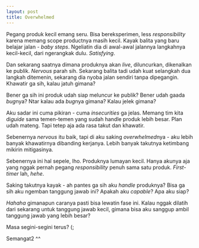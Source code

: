 ```yaml
---
layout: post
title: Overwhelmed
---
```


Pegang produk kecil emang seru. Bisa bereksperimen, less *responsibility* karena memang scope productnya masih kecil. Kayak balita yang baru belajar jalan - *baby steps*. Ngeliatin dia di awal-awal jalannya langkahnya kecil-kecil, dari ngerangkak dulu. *Satisfying*.

Dan sekarang saatnya dimana produknya akan *live*, diluncurkan, dikenalkan ke publik. *Nervous* parah sih. Sekarang balita tadi udah kuat selangkah dua langkah ditemenin, sekarang dia nyoba jalan sendiri tanpa dipegangin. Khawatir ga sih, kalau jatuh gimana?

Bener ga sih ini produk udah siap meluncur ke publik? Bener udah gaada *bug*nya? Ntar kalau ada *bug*nya gimana? Kalau jelek gimana?

Aku sadar ini cuma pikiran - cuma *insecurities* ga jelas. Memang tim kita di*guide* sama temen-temen yang sudah handle produk lebih besar. Plan udah mateng. Tapi tetep aja ada rasa takut dan khawatir.

Sebenernya *nervous* itu baik, tapi di aku saking *overwhelmed*nya - aku lebih banyak khawatirnya dibanding kerjanya. Lebih banyak takutnya ketimbang mikirin mitigasinya.

Sebenernya ini hal sepele, lho. Produknya lumayan kecil. Hanya akunya aja yang nggak pernah pegang *responsibility* penuh sama satu produk. *First-timer* lah, *hehe*.

Saking takutnya kayak - ah pantes ga sih aku *handle* produknya? Bisa ga sih aku ngemban tanggung jawab ini? Apakah aku *capable*? Apa aku siap?

*Hahaha* gimanapun caranya pasti bisa lewatin fase ini. Kalau nggak dilatih dari sekarang untuk tanggung jawab kecil, gimana bisa aku sanggup ambil tanggung jawab yang lebih besar? 

Masa segini-segini terus? (;

Semangat2 ^^